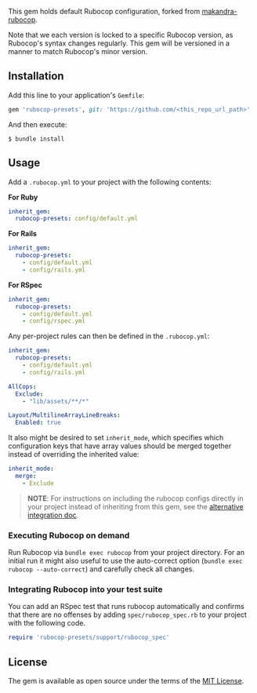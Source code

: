 This gem holds default Rubocop configuration, forked from [makandra-rubocop](https://github.com/makandra/makandra-rubocop).

Note that we each version is locked to a specific Rubocop version, as Rubocop's syntax changes regularly. This gem will be versioned in a manner to match Rubocop's minor version.

## Installation

Add this line to your application's `Gemfile`:

```ruby
gem 'rubocop-presets', git: 'https://github.com/<this_repo_url_path>'
```

And then execute:

    $ bundle install

## Usage

Add a `.rubocop.yml` to your project with the following contents:

**For Ruby**

```yaml
inherit_gem:
  rubocop-presets: config/default.yml
```

**For Rails**

```yaml
inherit_gem:
  rubocop-presets:
    - config/default.yml
    - config/rails.yml
```

**For RSpec**

```yaml
inherit_gem:
  rubocop-presets:
    - config/default.yml
    - config/rspec.yml
```

Any per-project rules can then be defined in the `.rubocop.yml`:

```yaml
inherit_gem:
  rubocop-presets:
    - config/default.yml
    - config/rails.yml

AllCops:
  Exclude:
    - "lib/assets/**/*"

Layout/MultilineArrayLineBreaks:
  Enabled: true
```

It also might be desired to set `inherit_mode`, which specifies which configuration keys that have
array values should be merged together instead of overriding the inherited value:

```yaml
inherit_mode:
  merge:
    - Exclude
```

> **NOTE**: For instructions on including the rubocop configs directly in your project instead of inheriting from this gem, see the [alternative integration doc](readme/alternative_integration.md).

### Executing Rubocop on demand

Run Rubocop via `bundle exec rubocop` from your project directory. For an initial run it might also useful to use the auto-correct option (`bundle exec rubocop --auto-correct`) and carefully check all changes.

### Integrating Rubocop into your test suite

You can add an RSpec test that runs rubocop automatically and confirms that there are no offenses by adding `spec/rubocop_spec.rb` to your project with the following code.

```ruby
require 'rubocop-presets/support/rubocop_spec'
```

## License

The gem is available as open source under the terms of the [MIT License](https://opensource.org/licenses/MIT).
